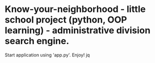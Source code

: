 # Know-your-neighborhood - little school project (python, OOP learning) - administrative division search engine.

Start application using 'app.py'. Enjoy!
                                 jq
